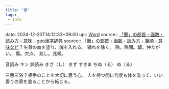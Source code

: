 ```yaml
---
title: "釁"
tags:
 - Info
---
```


date: 2024-12-20T14:12:33+09:00
up:: [Word](Bar/Word.md)
source:: [「釁」の部首・画数・読み方・意味 - goo漢字辞典](https://dictionary.goo.ne.jp/word/kanji/%E9%87%81/#kanji_kanken-12060)
source:: [「釁」の部首・画数・読み方・筆順・意味など](https://kanji.jitenon.jp/kanjij/4853.html)
?
生贄の血を塗り、魂を入れる。
穢れを除く。
隙。隙間。罅。仲たがい。
傷。欠点。
兆し。兆候。

音読み	キン
訓読み	きざ（し）
きず
すきま
ちぬ（る）
ぬ（る）

三釁三浴
?
相手のことを大切に思う心。
人を待つ間に何度も体を洗って、いい香りの香を塗ることから転じる。